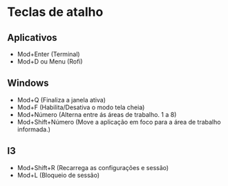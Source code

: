 # Teclas de atalho

## Aplicativos
- Mod+Enter (Terminal)
- Mod+D ou Menu (Rofi)

## Windows
- Mod+Q (Finaliza a janela ativa)
- Mod+F (Habilita/Desativa o modo tela cheia)
- Mod+Número (Alterna entre ás áreas de trabalho. 1 a 8)
- Mod+Shift+Número (Move a aplicação em foco para a área de trabalho informada.)

## I3
- Mod+Shift+R (Recarrega as configurações e sessão)
- Mod+L (Bloqueio de sessão)
